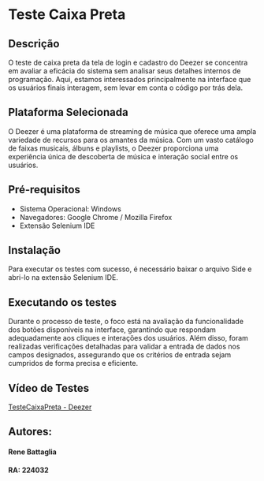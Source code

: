 # Teste Caixa Preta
## Descrição
O teste de caixa preta da tela de login e cadastro do Deezer se concentra em avaliar a eficácia do sistema sem analisar seus detalhes internos de programação. Aqui, estamos interessados principalmente na interface que os usuários finais interagem, sem levar em conta o código por trás dela.

## Plataforma Selecionada
O Deezer é uma plataforma de streaming de música que oferece uma ampla variedade de recursos para os amantes da música. Com um vasto catálogo de faixas musicais, álbuns e playlists, o Deezer proporciona uma experiência única de descoberta de música e interação social entre os usuários.

## Pré-requisitos
- Sistema Operacional: Windows
- Navegadores: Google Chrome / Mozilla Firefox
- Extensão Selenium IDE
  
## Instalação
Para executar os testes com sucesso, é necessário baixar o arquivo Side e abri-lo na extensão Selenium IDE.

## Executando os testes
Durante o processo de teste, o foco está na avaliação da funcionalidade dos botões disponíveis na interface, garantindo que respondam adequadamente aos cliques e interações dos usuários. Além disso, foram realizadas verificações detalhadas para validar a entrada de dados nos campos designados, assegurando que os critérios de entrada sejam cumpridos de forma precisa e eficiente.

## Vídeo de Testes
[TesteCaixaPreta - Deezer](https://youtu.be/6JMnqhN8F84)

## Autores:
#### Rene Battaglia
#### RA: 224032
